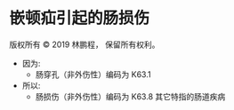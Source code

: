 # 嵌顿疝引起的肠损伤

版权所有 © 2019 林鹏程， 保留所有权利。

- 因为:
  - 肠穿孔（非外伤性）编码为 K63.1  
- 所以: 
  - 肠损伤（非外伤性）编码为 K63.8 其它特指的肠道疾病
